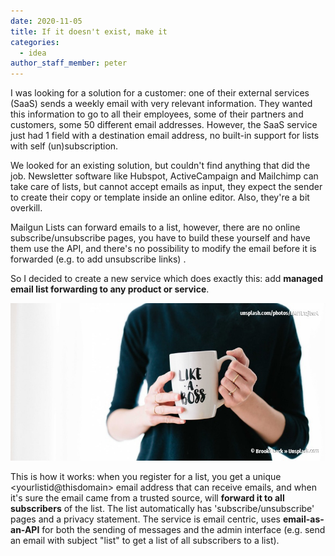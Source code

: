 ```yaml
---
date: 2020-11-05
title: If it doesn't exist, make it
categories:
  - idea
author_staff_member: peter
---
```


I was looking for a solution for a customer: one of their external services (SaaS) sends a weekly email with very relevant information. 
They wanted this information to go to all their employees, some of their partners and customers, some 50 different email addresses.
However, the SaaS service just had 1 field with a destination email address, no built-in support for lists with self (un)subscription.

We looked for an existing solution, but couldn't find anything that did the job. 
Newsletter software like Hubspot, ActiveCampaign and Mailchimp can take care of lists, but cannot accept emails as input, 
they expect the sender to create their copy or template inside an online editor. Also, they're a bit overkill.

Mailgun Lists can forward emails to a list, however, there are no online subscribe/unsubscribe pages, 
you have to build these yourself and have them use the API,
and there's no possibility to modify the email before it is forwarded (e.g. to add unsubscribe links) .

So I decided to create a new service which does exactly this: add **managed email list forwarding to any product or service**.

![boss](/images/unsplash/boss.jpg)

This is how it works: when you register for a list, you get a unique &lt;yourlistid@thisdomain&gt; email address that can receive emails,
and when it's sure the email came from a trusted source, will **forward it to all subscribers** of the list.
The list automatically has 'subscribe/unsubscribe' pages and a privacy statement.
The service is email centric, uses **email-as-an-API** for both the sending of messages and the admin interface 
(e.g. send an email with subject "list" to get a list of all subscribers to a list).
